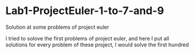 # Lab1-ProjectEuler-1-to-7-and-9
Solution at some problems of project euler

I tried to solove the first problems of project euler, and here I put all solutions for every problem of these project, I would solve the first hundred 
